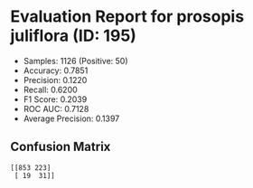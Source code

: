 # Evaluation Report for prosopis juliflora (ID: 195)
- Samples: 1126 (Positive: 50)
- Accuracy: 0.7851
- Precision: 0.1220
- Recall: 0.6200
- F1 Score: 0.2039
- ROC AUC: 0.7128
- Average Precision: 0.1397

## Confusion Matrix
```
[[853 223]
 [ 19  31]]
```